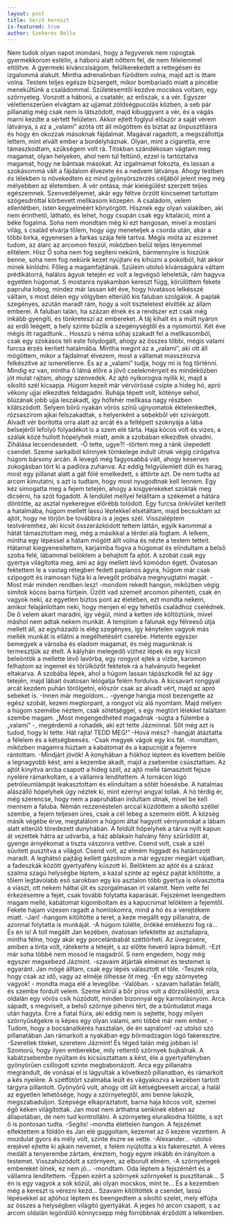 ```yaml
---
layout: post
title: Vérző kereszt
is-featured: true
author: Szekeres Bella
---
```


Nem tudok olyan napot mondani, hogy a fegyverek nem ropogtak gyermekkorom estélin, a háború alatt nőttem fel, de nem félelemmel eltöltve. A gyermeki kíváncsiságom, felülkerekedett a rettegésen és izgalommá alakult. Mintha adrenalinban fürödtem volna, majd azt is ittam volna. Testem teljes egésze bizsergett, mikor bombariadó miatt a pincébe menekültünk a családommal. Születésemtől kezdve mocskos voltam, egy szörnyeteg. Vonzott a háború, a csatatér, az erőszak, s a vér. Egyszer véletlenszerűen elvágtam az ujjamat zöldségpucolás közben, a seb pár pillanatig még csak nem is látszódott, majd kibuggyant a vér, és a vágás marni kezdte a sértett felületen. Akkor ejtett foglyul először a saját vérem látványa, s az a „valami” azóta ott áll mögöttem és biztat az önpusztításra és hogy én okozzak másoknak fájdalmat. Magával ragadott, a megszállottja lettem, mint elvált ember a bordélyháznak. Olyan, mint a cigaretta, erre támaszkodtam, szükségem volt rá. Titokban szándékosan vágtam meg magamat, olyan helyeken, ahol nem túl feltűnő, ezzel is tartóztatva magamat, hogy ne bántsak másokat. Az izgalmamat fokozta, és lassan a szokásommá vált a fájdalom élvezete és a nedvem látványa. Ahogy testben és lélekben is növekedtem ez mind gyönyörszerzés céljából jelent meg még mélyebben az életemben. A vér ontása, már kielégülést szerzett teljes egészemnek.
Szenvedélyemet, akár egy féltve őrzött kincsemet tartottam szögesdróttal körbevett mellkasom közepén. A családom, velem ellentétben, Isten kegyelméért könyörgött. Hisznek egy olyan valakiben, aki nem érinthető, látható, és lehet, hogy csupán csak egy kitaláció, mint a béke fogalma. Soha nem mondtam még ki ezt hangosan, mivel a mostani világ, s család elvárja tőlem, hogy úgy meneteljek a csorda után, akár a többi birka, egyenesen a farkas szája felé tartva. Mégis mióta az eszemet tudom, az álarc az arcomon feszül, miközben belül teljes lényemmel elítélem. Hisz Ő soha nem fog segíteni nekünk, bármennyire is hiszünk benne, soha nem fog nekünk kezet nyújtani és kihúzni a pokolból, hát akkor minek kínlódni. Főleg a magamfajtának.
Szüleim utolsó kívánságukra váltam prédikátorrá, halálos ágyuk tetején ez volt a legvégső leheletük, rám hagyva egyetlen húgomat.
S mostanra nyakamban kereszt függ, körülöttem fekete papruha lobog, mindez már lassan két éve, hogy hivatásos lelkésszé váltam, s most délen egy völgyben elterülő kis faluban szolgálok. A paplak szegényes, azután maradt rám, hogy a volt tiszteletest elvitték az állam emberei. A faluban talán, ha százan élnek és a rendszer ezt csak még inkább gyengíti, és tönkreteszi az embereket. A táj kihalt és a múlt nyáron az erdő leégett, a hely szinte bűzlik a szegénységtől és a nyomortól. Két éve mégis itt ragadtunk…
Hosszú s néma sóhaj szakadt fel a mellkasomból, csak egy szokásos téli este folydogált, ahogy az összes többi, mégis valami furcsa érzés kerített hatalmába. Mintha megint az a „valami”, aki ott áll mögöttem, mikor a fájdalmat élvezem, most a vállamat masszírozva felkészítve az ismeretlenre. És az a „valami” tudja, hogy mi is fog történni. Mindig ez van, mintha ő látná előre a jövő cselekményeit és mindeközben jót mulat rajtam, ahogy szenvedek.
Az ajtó nyikorogva nyílik ki, majd a sikoltó szél kicsapja. Húgom kezeit már vérvörössé csípte a hideg hó, apró vékony ujjai elkezdtek feldagadni. Ruhája tépett volt, köténye sehol, blúzának jobb ujja leszakadt, így hófehér mellkasa nagy részben kilátszódott. Selyem bőrű nyakán vörös színű ujjnyomatok éktelenkedtek, rózsaszirom ajkai felszakadtak, s helyenként a sebekből vér szivárgott. Alvadt vér borította orra alatt az arcát és a feltépett szoknyája a lába belsejéről lefolyó folyadékot is a szem elé tárta. Haja kócos volt és vizes, a szálak közé hullott hópelyhek miatt, amik a szobában elkezdtek olvadni. Zihálása lecsendesedett.
-Ő tette, ugye?! -törtem meg a ránk ülepedett csendet. Szeme sarkaiból könnyek tömkelege indult útnak végig cirógatva húgom bársony arcán. A levegő még fagyosabbá vált, ahogy keserves zokogásban tört ki a padlóra zuhanva.
Az eddig felgyülemlett düh és harag, most egy pillanat alatt a gát fölé emelkedett, s áttörte azt. De nem tudta az arcom kimutatni, s azt is tudtam, hogy most nyugodtnak kell lennem. Egy kéz simogatta meg a fejem tetején, ahogy a kisgyerekeket szokták meg dicsérni, ha szót fogadott. A lendület mellyel felálltam a székemet a hátára döntötte, az asztal nyekeregve előrébb tolódott. Egy furcsa önkívület kerített a hatalmába, húgom mellett lassú léptekkel elsétáltam, majd becsuktam az ajtót, hogy ne törjön be továbbra is a jeges szél. Visszaléptem testvéremhez, aki kicsit összerázkódott tettem láttán, egyik karommal a hátát támasztottam meg, még a másikkal a térdei alá fogtam.
A lelkem, mintha egy lépéssel a hátam mögött állt volna és nézte a testem tetteit. Hátamat kiegyenesítettem, karjaimba fogva a húgomat és elindultam a belső szoba felé, lábammal belöktem a behajtott fa ajtót. A szobát csak egy gyertya világította meg, ami az ágy mellett lévő komódon égett. Óvatosan fektettem le a vastag rétegben fedett paplanos ágyra, húgom már csak szipogott és iramosan fújta ki a levegőt próbálva megnyugtatni magát.
-Most már minden rendben lesz! -mondom rekedt hangon, miközben végig simítok kócos barna fürtjein. Űzött vad szemeit arcomon pihenteti, csak én vagyok neki, az egyetlen biztos pont az életében, ezt mondta nekem, amikor felajánlottam neki, hogy menjen el egy tehetős családhoz cselédnek. De ő velem akart maradni, így végül, mind a ketten ide költöztünk, mivel máshol nem adtak nekem munkát.
A templom a falunak egy félreeső útja mellett áll, az egyházadó is elég szegényes, így kénytelen vagyok más mellék munkát is ellátni a megélhetésért cserébe. Hetente egyszer bemegyek a városba és eladom magamat, és még magunknak is termesztjük az ételt.
A kályhán melegedő vízhez lépek és egy kicsit beleöntök a mellette lévő lavórba, egy rongyot ejtek a vízbe, karomon felhajtom az ingemet és törülközőt fektetek rá a halványuló hegeket eltakarva. A szobába lépek, ahol a húgom lassan tápászkodik fel az ágy tetején, majd lábait óvatosan lelógatja felém fordulva. A kicsavart ronggyal arcát kezdem puhán törölgetni, először csak az alvadt vért, majd az apró sebeket is.
-Innen már megoldom… -gyenge hangja most bezengette az egész szobát, kezem megtorpant, a rongyot víz alá nyomtam. Majd mélyen a húgom szemébe néztem, csak sötétséggel, s egy megtört lélekkel találtam szembe magam.
„Most megengedheted magadnak -súgta a fülembe a „valami” -, megérdemli a rohadék, aki ezt tette Jázminnal. Sőt még azt is tudod, hogy ki tette. Hát rajta! TEDD MEG!”
-Hová mész? -hangját átáztatta a félelem és a kétségbeesés.
-Csak megyek vágok egy kis fát. -mondtam, miközben magamra húztam a kabátomat és a kapucniját a fejemre rántottam. -Mindjárt jövök!
A konyhában a fiókhoz léptem és kivettem belőle a legnagyobb kést, ami a kezembe akadt, majd a zsebembe csúsztattam. Az ajtót kinyitva arcba csapott a hideg szél, az ajtó mellé támasztott fejsze nyelére rámarkoltam, s a vállamra lendítettem. A tornácon lógó petróleumlámpát leakasztottam és elindultam a sötét hóesésbe.
A hatalmas alászálló hópelyhek úgy néztek ki, mint ezernyi angyal tollak. A hó térdig ér, még szerencse, hogy nem a papruhában indultam útnak, mivel be kell mennem a faluba. Némán rezzenéstelen arccal küzdöttem a sikoltó széllel szembe, a fejem teljesen üres, csak a cél lebeg a szemeim előtt. A község másik végébe érve, megtalálom a húgom által hagyott vérnyomokat a lábam alatt elterülő töredezett dunyhában. A feldúlt hópelyhek a tárva nyílt kapun át vezettek hátra az udvarba, a ház ablakain halvány fény szűrődött át, gyenge árnyékomat a tiszta vászonra vetítve.
Csend volt, csak a szél süvített pusztítva a világot.
Csend volt, az elmém higgadt és határozott maradt.
A leghátsó pajtáig kellett gázolnom a már egyszer megjárt vájatban, a fadeszkák között gyertyafény kúszott ki. Belöktem az ajtót és a száraz szalma szagú helységbe léptem, a kazal szinte az egész pajtát kitöltötte, a tőlem legtávolabb eső sarokban egy kis asztalon több gyertya is olvasztotta a viaszt, ott nekem háttal ült és szorgalmasan írt valamit. Nem vette fel érkezésemre a fejét, csak tovább folytatta kaparását.
Fejszémet leengedtem magam mellé, kabátomat kigomboltam és a kapucnimat lelöktem a fejemtől. Fekete hajam vizesen ragadt a homlokomra, mind a hó és a verejtékem miatt.
-Jan! -hangom kitöltötte a teret, a keze megállt egy pillanatra, de azonnal folytatta is munkáját. -A húgom túlélte, örökké emlékezni fog rá… És én is!
A toll megállt Jan kezében, óvatosan lefektette az asztallapra, mintha félne, hogy akár egy porcelánbabát széttörheti. Az üvegcsére, amiben a tinta volt, rátekerte a tetejét, s az előtte heverő lapra bámult.
-Ezt már soha többé nem mosod le magadról. S nem engedem, hogy még egyszer megsebezd Jázmint. -szavaim átjárták elmémet és testemet is egyaránt. Jan mögé álltam, csak egy lépés választott el tőle. -Teszek róla, hogy csak az idő, vagy az elméje ölhesse őt meg.
-Én egy szörnyeteg vagyok! - mondta maga elé a levegőbe.
-Valóban. - szavam hallatán felállt, és szembe fordult velem. Szeme körül a bőr piros volt a dörzsöléstől, arca oldalán egy vörös csík húzódott, minden bizonnyal egy karmolásnyom. Arca sápadt, s megviselt, a belső szörnye pihenni tért, de a bűntudatot maga után hagyta. Erre a fiatal fiúra, aki eddig nem is sejtette, hogy milyen szörnyűségekre is képes egy olyan valami, ami többé már nem ember.
-Tudom, hogy a bocsánatkérés hasztalan, de én sajnálom! -az utolsó szó pillanatában Jan rámarkolt a nyakában egy bőrmadzagon lógó fakeresztre. -Szeretlek titeket, szeretem Jázmint! És téged talán még jobban is!
Szomorú, hogy ilyen emberekbe, mily rettentő szörnyek bujkálnak. A kabátzsebembe nyúltam és kicsúsztattam a kést, éle a gyertyafényben gyönyörűen csillogott szinte megbabonázott. Arca egy pillanatra megrándult, de vonásai el is lágyultak a következő pillanatban, és rámarkolt a kés nyelére. A szétfötört szalmába leült és vágyakozva a kezében tartott tárgyra pillantott.
Gyönyörű volt, ahogy ott ült kétségbeesett arccal, a halál az egyetlen lehetősége, hogy a szörnyetegtől, ami benne lakozik, megszabaduljon. Szépsége elkápráztatott, barna haja kócos volt, szemei égő kéken világítottak. Jan most nem árthatna senkinek ebben az állapotában, de nem tud kontrollálni. A szörnyeteg eluralkodna fölötte, s ezt ő is pontosan tudta.
-Segíts! -mondta élettelen hangon. A fejszémet elfektettem a földön és Jan elé guggoltam, kezemet az ő kezére vezettem. A mozdulat gyors és mély volt, szinte észre se vette. -Alexander… -utolsó erejével ejtette ki ajkain nevemet, s felém nyújtotta a kis fakeresztet. A véres medált a tenyerembe zártam, éreztem, hogy egyre inkább én irányítom a testemet. Visszahúzódott a szörnyem, az elborult elmém.
-A szörnyetegek embereket ölnek, ez nem jó… -mondtam. Oda léptem a fejszémért és a vállamra lendítettem. -Éppen ezért a szörnyek szörnyeket is pusztítanak… S én is egy vagyok a sok közül, aki olyan mocskos, mint te… És a kezemben még a kereszt is vérezni kezd…
Szavaim kitöltötték a csendet, lassú lépésekkel az ajtóhoz léptem és beengedtem a sikoltó szelet, mely elfújta az összes a helységben világító gyertyákat. A jeges hó arcon csapott, s az arcom oldalán legördülő könnycsepp még forróbbnak érződött a lelkemben.
